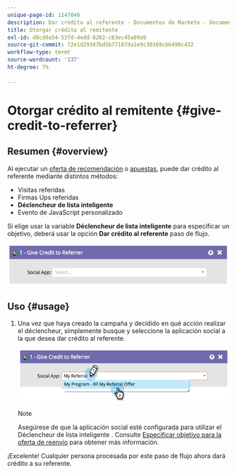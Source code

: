 ```yaml
---
unique-page-id: 1147040
description: Dar crédito al referente - Documentos de Marketo - Documentación del producto
title: Otorgar crédito al remitente
exl-id: d8cd9a54-53fd-4edd-8262-c63ec45a89a9
source-git-commit: 72e1d29347bd5b77107da1e9c30169cb6490c432
workflow-type: tm+mt
source-wordcount: '137'
ht-degree: 7%

---
```


# Otorgar crédito al remitente {#give-credit-to-referrer}

## Resumen {#overview}

Al ejecutar un [oferta de recomendación](/help/marketo/product-docs/demand-generation/social/referral-offers/create-a-referral-offer.md) o [apuestas](/help/marketo/product-docs/demand-generation/social/sweepstakes/create-sweepstakes.md), puede dar crédito al referente mediante distintos métodos:

* Visitas referidas
* Firmas Ups referidas
* **Déclencheur de lista inteligente**
* Evento de JavaScript personalizado

Si elige usar la variable **Déclencheur de lista inteligente** para especificar un objetivo, deberá usar la opción **Dar crédito al referente** paso de flujo.

![](assets/image2014-9-22-15-3a59-3a18.png)

## Uso {#usage}

1. Una vez que haya creado la campaña y decidido en qué acción realizar el déclencheur, simplemente busque y seleccione la aplicación social a la que desea dar crédito al referente.

   ![](assets/image2014-9-22-15-3a59-3a39.png)

   >[!NOTE]
   >
   >Asegúrese de que la aplicación social esté configurada para utilizar el Déclencheur de lista inteligente . Consulte  [Especificar objetivo para la oferta de reenvío](/help/marketo/product-docs/demand-generation/social/referral-offers/specify-goal-for-referral-offer.md) para obtener más información.

¡Excelente! Cualquier persona procesada por este paso de flujo ahora dará crédito a su referente.
